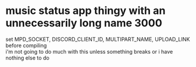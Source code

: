 # music status app thingy with an unnecessarily long name 3000
set MPD_SOCKET, DISCORD_CLIENT_ID, MULTIPART_NAME, UPLOAD_LINK before compiling<br>
i'm not going to do much with this unless something breaks or i have nothing else to do
